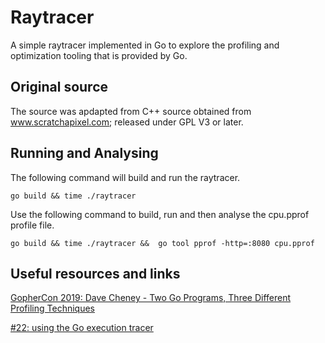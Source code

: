 # Raytracer

A simple raytracer implemented in Go to explore the profiling and optimization tooling that is provided by Go.

## Original source

The source was apdapted from C++ source obtained from www.scratchapixel.com; released under GPL V3 or later.

## Running and Analysing

The following command will build and run the raytracer.
```
go build && time ./raytracer
```

Use the following command to build, run and then analyse the cpu.pprof profile file.
```
go build && time ./raytracer &&  go tool pprof -http=:8080 cpu.pprof
```

## Useful resources and links

[GopherCon 2019: Dave Cheney - Two Go Programs, Three Different Profiling Techniques](https://youtu.be/nok0aYiGiYA)

[#22: using the Go execution tracer](https://www.youtube.com/watch?v=ySy3sR1LFCQ) 